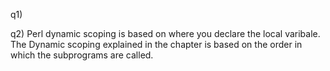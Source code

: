 q1) 

q2) Perl dynamic scoping is based on where you declare the local varibale. The Dynamic scoping explained in the chapter is
    based on the order in which the subprograms are called.

